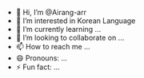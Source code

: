 - 👋 Hi, I’m @Airang-arr
- 👀 I’m interested in Korean Language
- 🌱 I’m currently learning ...
- 💞️ I’m looking to collaborate on ...
- 📫 How to reach me ...
- 😄 Pronouns: ...
- ⚡ Fun fact: ...

<!---
Airang-arr/Airang-arr is a ✨ special ✨ repository because its `README.md` (this file) appears on your GitHub profile.
You can click the Preview link to take a look at your changes.
--->
